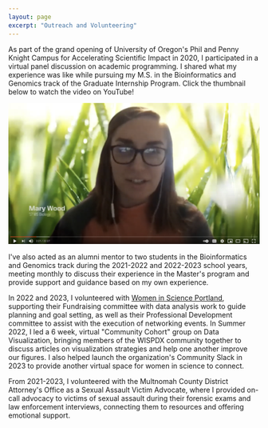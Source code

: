 ```yaml
---
layout: page
excerpt: "Outreach and Volunteering"
---
```


As part of the grand opening of University of Oregon's Phil and Penny Knight Campus for Accelerating Scientific Impact in 2020, I participated in a virtual panel discussion on academic programming. I shared what my experience was like while pursuing my M.S. in the Bioinformatics and Genomics track of the Graduate Internship Program. Click the thumbnail below to watch the video on YouTube!

[![](images/acadademic_programming_panel.png)](https://youtu.be/__WUTm5kAd8)

I've also acted as an alumni mentor to two students in the Bioinformatics and Genomics track during the 2021-2022 and 2022-2023 school years, meeting monthly to discuss their experience in the Master's program and provide support and guidance based on my own experience.

In 2022 and 2023, I volunteered with [Women in Science Portland](https://www.womeninsciencepdx.org/), supporting their Fundraising committee with data analysis work to guide planning and goal setting, as well as their Professional Development committee to assist with the execution of networking events. In Summer 2022, I led a 6 week, virtual "Community Cohort" group on Data Visualization, bringing members of the WISPDX community together to discuss articles on visualization strategies and help one another improve our figures. I also helped launch the organization's Community Slack in 2023 to provide another virtual space for women in science to connect.

From 2021-2023, I volunteered with the Multnomah County District Attorney's Office as a Sexual Assault Victim Advocate, where I provided on-call advocacy to victims of sexual assault during their forensic exams and law enforcement interviews, connecting them to resources and offering emotional support.
